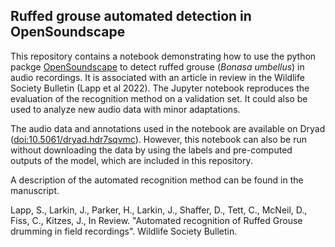 ## Ruffed grouse automated detection in OpenSoundscape

This repository contains a notebook demonstrating how to use the python packge [OpenSoundscape](opensoundscape.org) to detect ruffed grouse (*Bonasa umbellus*) in audio recordings. It is associated with an article in review in the Wildlife Society Bulletin (Lapp et al 2022). The Jupyter notebook reproduces the evaluation of the recognition method on a validation set. It could also be used to analyze new audio data with minor adaptations. 

The audio data and annotations used in the notebook are available on Dryad ([doi:10.5061/dryad.hdr7sqvmc](https://doi.org/10.5061/dryad.hdr7sqvmc)). However, this notebook can also be run without downloading the data by using the labels and pre-computed outputs of the model, which are included in this repository. 

A description of the automated recognition method can be found in the manuscript. 

Lapp, S., Larkin, J., Parker, H., Larkin, J., Shaffer, D., Tett, C., McNeil, D., Fiss, C., Kitzes, J., In Review. "Automated recognition of Ruffed Grouse drumming in field recordings".  Wildlife Society Bulletin. 

